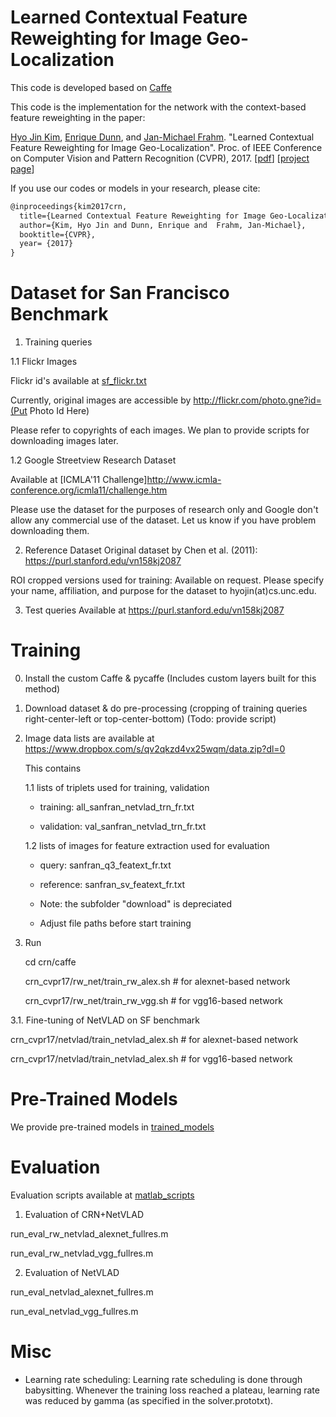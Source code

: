 # Learned Contextual Feature Reweighting for Image Geo-Localization 

This code is developed based on [Caffe](http://caffe.berkeleyvision.org)

This code is the implementation for the network with the context-based feature reweighting in the paper:

[Hyo Jin Kim](http://hyojin.web.unc.edu), [Enrique Dunn](http://enrique.web.unc.edu), and [Jan-Michael Frahm](http://frahm.web.unc.edu). "Learned Contextual Feature Reweighting for Image Geo-Localization". Proc. of IEEE Conference on Computer Vision and Pattern Recognition (CVPR), 2017. [[pdf](http://openaccess.thecvf.com/content_cvpr_2017/papers/Kim_Learned_Contextual_Feature_CVPR_2017_paper.pdf)] [[project page](http://hyojin.web.unc.edu/crn/)]

If you use our codes or models in your research, please cite:
```txt
@inproceedings{kim2017crn,
  title={Learned Contextual Feature Reweighting for Image Geo-Localization},
  author={Kim, Hyo Jin and Dunn, Enrique and  Frahm, Jan-Michael},
  booktitle={CVPR},
  year= {2017}
}
```

# Dataset for San Francisco Benchmark
1. Training queries

1.1 Flickr Images

Flickr id's available at [sf_flickr.txt](https://github.com/hyojinie/crn/blob/master/sf_flickr.txt)

Currently, original images are accessible by http://flickr.com/photo.gne?id=(Put Photo Id Here)

Please refer to copyrights of each images. We plan to provide scripts for downloading images later.

1.2 Google Streetview Research Dataset

Available at [ICMLA'11 Challenge]http://www.icmla-conference.org/icmla11/challenge.htm

Please use the dataset for the purposes of research only and Google don't allow any commercial use of the dataset. Let us know if you have problem downloading them. 

2. Reference Dataset
Original dataset by Chen et al. (2011): https://purl.stanford.edu/vn158kj2087

ROI cropped versions used for training: Available on request. Please specify your name, affiliation, and purpose for the dataset to hyojin(at)cs.unc.edu.

3. Test queries
Available at https://purl.stanford.edu/vn158kj2087


# Training

0. Install the custom Caffe & pycaffe (Includes custom layers built for this method)

1. Download dataset & do pre-processing (cropping of training queries right-center-left or top-center-bottom) (Todo: provide script)

2. Image data lists are available at https://www.dropbox.com/s/qv2qkzd4vx25wqm/data.zip?dl=0 

   This contains
   
   1.1 lists of triplets used for training, validation 
   
      - training: all_sanfran_netvlad_trn_fr.txt
      
      - validation: val_sanfran_netvlad_trn_fr.txt
   
   1.2 lists of images for feature extraction used for evaluation
   
      - query: sanfran_q3_featext_fr.txt
      
      - reference: sanfran_sv_featext_fr.txt
   
   * Note: the subfolder "download" is depreciated
   
   * Adjust file paths before start training

3. Run 

   cd crn/caffe
   
   crn_cvpr17/rw_net/train_rw_alex.sh # for alexnet-based network
   
   crn_cvpr17/rw_net/train_rw_vgg.sh # for vgg16-based network

3.1. Fine-tuning of NetVLAD on SF benchmark

   crn_cvpr17/netvlad/train_netvlad_alex.sh # for alexnet-based network
   
   crn_cvpr17/netvlad/train_netvlad_alex.sh # for vgg16-based network

# Pre-Trained Models
We provide pre-trained models in [trained_models](https://github.com/hyojinie/crn/tree/master/trained%20_models)

# Evaluation
Evaluation scripts available at [matlab_scripts](https://github.com/hyojinie/crn/tree/master/matlab_scripts)

1. Evaluation of CRN+NetVLAD

run_eval_rw_netvlad_alexnet_fullres.m	

run_eval_rw_netvlad_vgg_fullres.m

2. Evaluation of NetVLAD

run_eval_netvlad_alexnet_fullres.m

run_eval_netvlad_vgg_fullres.m	

# Misc
* Learning rate scheduling: Learning rate scheduling is done through babysitting. Whenever the training loss reached a plateau, learning rate was reduced by gamma (as specified in the solver.prototxt).

